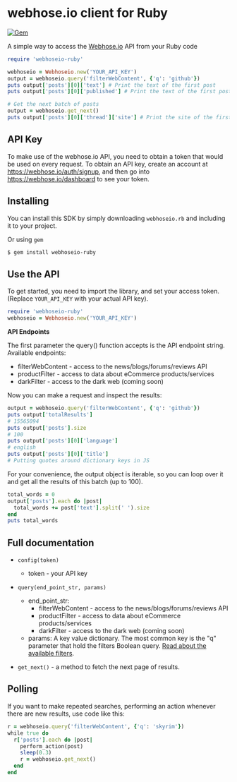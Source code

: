 webhose.io client for Ruby
============================

[![Gem](https://img.shields.io/gem/dv/webhoseio-ruby/stable.svg)](https://rubygems.org/gems/webhoseio-ruby)

A simple way to access the [Webhose.io](https://webhose.io) API from your Ruby code

```ruby
require 'webhoseio-ruby'

webhoseio = Webhoseio.new('YOUR_API_KEY')
output = webhoseio.query('filterWebContent', {'q': 'github'})
puts output['posts'][0]['text'] # Print the text of the first post
puts output['posts'][0]['published'] # Print the text of the first post publication date

# Get the next batch of posts
output = webhoseio.get_next()
puts output['posts'][0]['thread']['site'] # Print the site of the first post
```

API Key
-------

To make use of the webhose.io API, you need to obtain a token that would be
used on every request. To obtain an API key, create an account at
https://webhose.io/auth/signup, and then go into
https://webhose.io/dashboard to see your token.


Installing
----------

You can install this SDK by simply downloading `webhoseio.rb` and including it to your project.

Or using `gem`

```bash
$ gem install webhoseio-ruby
```

Use the API
-----------

To get started, you need to import the library, and set your access token.
(Replace `YOUR_API_KEY` with your actual API key).

```ruby
require 'webhoseio-ruby'
webhoseio = Webhoseio.new('YOUR_API_KEY')
```

**API Endpoints**

The first parameter the query() function accepts is the API endpoint string. Available endpoints:
* filterWebContent - access to the news/blogs/forums/reviews API
* productFilter - access to data about eCommerce products/services
* darkFilter - access to the dark web (coming soon)

Now you can make a request and inspect the results:

```ruby
output = webhoseio.query('filterWebContent', {'q': 'github'})
puts output['totalResults']
# 15565094
puts output['posts'].size
# 100
puts output['posts'][0]['language']
# english
puts output['posts'][0]['title']
# Putting quotes around dictionary keys in JS
```

For your convenience, the output object is iterable, so you can loop over it
and get all the results of this batch (up to 100).

```ruby
total_words = 0
output['posts'].each do |post|
  total_words += post['text'].split(' ').size
end
puts total_words
```

Full documentation
------------------

* ``config(token)``

  * token - your API key

* ``query(end_point_str, params)``

  * end_point_str:
    * filterWebContent - access to the news/blogs/forums/reviews API
    * productFilter - access to data about eCommerce products/services
    * darkFilter - access to the dark web (coming soon)
  * params: A key value dictionary. The most common key is the "q" parameter that hold the filters Boolean query. [Read about the available filters](https://webhose.io/documentation).

* ``get_next()`` - a method to fetch the next page of results.


Polling
-------

If you want to make repeated searches, performing an action whenever there are
new results, use code like this:

```ruby
r = webhoseio.query('filterWebContent', {'q': 'skyrim'})
while true do
  r['posts'].each do |post|
    perform_action(post)
    sleep(0.3)
    r = webhoseio.get_next()
  end
end
```
